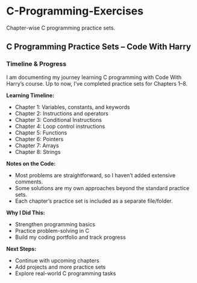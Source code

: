 # C-Programming-Exercises

Chapter-wise C programming practice sets.

## C Programming Practice Sets – Code With Harry

### Timeline & Progress
I am documenting my journey learning C programming with Code With Harry’s course. Up to now, I’ve completed practice sets for Chapters 1–8.

**Learning Timeline:**
- Chapter 1: Variables, constants, and keywords
- Chapter 2: Instructions and operators
- Chapter 3: Conditional Instructions
- Chapter 4: Loop control instructions
- Chapter 5: Functions
- Chapter 6: Pointers
- Chapter 7: Arrays
- Chapter 8: Strings

**Notes on the Code:**
- Most problems are straightforward, so I haven’t added extensive comments.
- Some solutions are my own approaches beyond the standard practice sets.
- Each chapter’s practice set is included as a separate file/folder.

**Why I Did This:**
- Strengthen programming basics
- Practice problem-solving in C
- Build my coding portfolio and track progress

**Next Steps:**
- Continue with upcoming chapters
- Add projects and more practice sets
- Explore real-world C programming tasks
